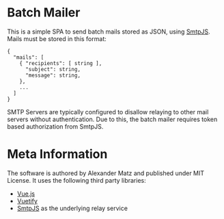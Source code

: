 # Batch Mailer

This is a simple SPA to send batch mails stored as JSON, using
[SmtpJS](www.smtpjs.com).
Mails must be stored in this format:

```
{
  "mails": [
    { "recipients": [ string ],
      "subject": string,
      "message": string,
    },
    ...
  ]
}
```

SMTP Servers are typically configured to disallow relaying to other mail
servers without authentication.
Due to this, the batch mailer requires token based authorization from SmtpJS.

# Meta Information

The software is authored by Alexander Matz and published under MIT License.
It uses the following third party libraries:

- [Vue.js](https://vuejs.org/)
- [Vuetify](https://vuetifyjs.com/)
- [SmtpJS](https://www.smtpjs.com/) as the underlying relay service
